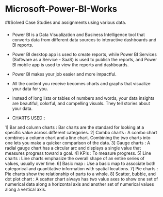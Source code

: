 # Microsoft-Power-BI-Works
##Solved Case Studies and assignments using various data.
###
- Power BI is a Data Visualization and Business Intelligence tool that converts data from different data sources to interactive dashboards and BI reports. 
- Power BI desktop app is used to create reports, while Power BI Services (Software as a Service - SaaS) is used to publish the reports, and Power BI mobile app is used to view 
  the reports and dashboards.
- Power BI makes your job easier and more impactful.
- All the content you receive becomes charts and graphs that visualize your data for you.
- Instead of long lists or tables of numbers and words, your data insights are beautiful, colorful, and compelling visuals. They tell stories about your data.

- CHARTS USED :

1] Bar and column charts : Bar charts are the standard for looking at a specific value across different categories.
2] Combo charts : A combo chart combines a column chart and a line chart. Combining the two charts into one lets you make a quicker comparison of the data.
3] Gauge charts : A radial gauge chart has a circular arc and displays a single value that measures progress toward a goal.
4] KPIs : To measure progress.
5] Line charts : Line charts emphasize the overall shape of an entire series of values, usually over time.
6] Basic map : Use a basic map to associate both categorical and quantitative information with spatial locations.
7] Pie charts : Pie charts show the relationship of parts to a whole.
8] Scatter, bubble, and dot plot chart : A scatter chart always has two value axes to show one set of numerical data along a horizontal axis and another set of numerical values along a vertical axis.
